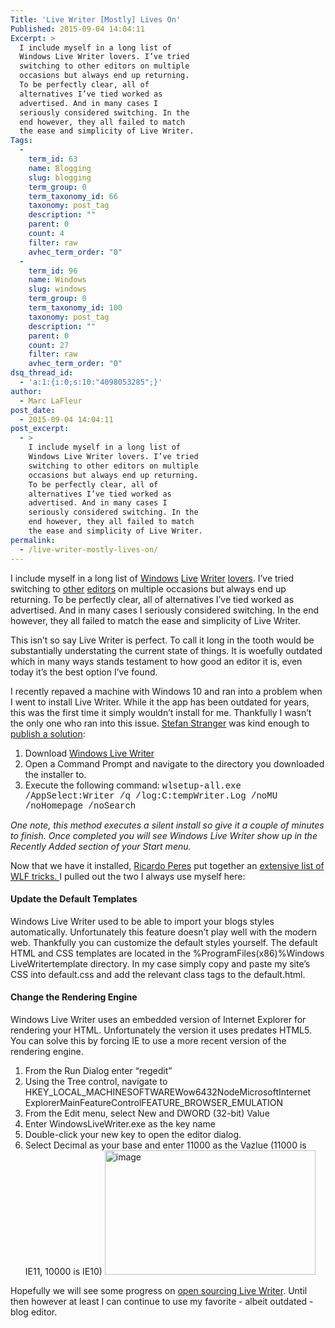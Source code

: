 ```yaml
---
Title: 'Live Writer [Mostly] Lives On'
Published: 2015-09-04 14:04:11
Excerpt: >
  I include myself in a long list of
  Windows Live Writer lovers. I’ve tried
  switching to other editors on multiple
  occasions but always end up returning.
  To be perfectly clear, all of
  alternatives I’ve tied worked as
  advertised. And in many cases I
  seriously considered switching. In the
  end however, they all failed to match
  the ease and simplicity of Live Writer.
Tags:
  - 
    term_id: 63
    name: Blogging
    slug: blogging
    term_group: 0
    term_taxonomy_id: 66
    taxonomy: post_tag
    description: ""
    parent: 0
    count: 4
    filter: raw
    avhec_term_order: "0"
  - 
    term_id: 96
    name: Windows
    slug: windows
    term_group: 0
    term_taxonomy_id: 100
    taxonomy: post_tag
    description: ""
    parent: 0
    count: 27
    filter: raw
    avhec_term_order: "0"
dsq_thread_id:
  - 'a:1:{i:0;s:10:"4098053285";}'
author:
  - Marc LaFleur
post_date:
  - 2015-09-04 14:04:11
post_excerpt:
  - >
    I include myself in a long list of
    Windows Live Writer lovers. I’ve tried
    switching to other editors on multiple
    occasions but always end up returning.
    To be perfectly clear, all of
    alternatives I’ve tied worked as
    advertised. And in many cases I
    seriously considered switching. In the
    end however, they all failed to match
    the ease and simplicity of Live Writer.
permalink:
  - /live-writer-mostly-lives-on/
---
```

I include myself in a long list of <a href="http://blogs.technet.com/b/stefan_stranger">Windows</a> <a href="http://weblogs.asp.net/ricardoperes">Live</a> <a href="http://www.hanselman.com/">Writer</a> <a href="http://panicdatabase.blogspot.com/2015/05/using-windows-live-writer-for-blogger.html">lovers</a>. I’ve tried switching to <a href="http://massivescale.com/hello-world-its-onenote/">other</a> <a href="http://massivescale.com/word-as-blog-editor/">editors</a> on multiple occasions but always end up returning. To be perfectly clear, all of alternatives I’ve tied worked as advertised. And in many cases I seriously considered switching. In the end however, they all failed to match the ease and simplicity of Live Writer.

This isn’t so say Live Writer is perfect. To call it long in the tooth would be substantially understating the current state of things. It is woefully outdated which in many ways stands testament to how good an editor it is, even today it’s the best option I’ve found.

I recently repaved a machine with Windows 10 and ran into a problem when I went to install Live Writer. While it the app has been outdated for years, this was the first time it simply wouldn’t install for me. Thankfully I wasn’t the only one who ran into this issue. <a href="http://blogs.technet.com/b/stefan_stranger/">Stefan Stranger</a> was kind enough to <a href="http://blogs.technet.com/b/stefan_stranger/archive/2015/07/24/installing-windows-live-writer-on-windows-10.aspx">publish a solution</a>:

<ol>
    <li>Download <a href="http://wl.dlservice.microsoft.com/download/C/1/B/C1BA42D6-6A50-4A4A-90E5-FA9347E9360C/en/wlsetup-all.exe">Windows Live Writer</a></li>
    <li>Open a Command Prompt and navigate to the directory you downloaded the installer to.</li>
    <li>Execute the following command:
<span style="font-family: courier new;">wlsetup-all.exe /AppSelect:Writer /q /log:C:tempWriter.Log /noMU /noHomepage /noSearch</span></li>
</ol>

<em>One note, this method executes a silent install so give it a couple of minutes to finish. Once completed you will see Windows Live Writer show up in the Recently Added section of your Start menu. </em>

Now that we have it installed, <a href="http://weblogs.asp.net/ricardoperes/">Ricardo Peres</a> put together an <a href="http://weblogs.asp.net/ricardoperes/windows-live-writer-tricks">extensive list of WLF tricks. </a>I pulled out the two I always use myself here:

<h4>Update the Default Templates</h4>

Windows Live Writer used to be able to import your blogs styles automatically. Unfortunately this feature doesn’t play well with the modern web. Thankfully you can customize the default styles yourself. The default HTML and CSS templates are located in the %ProgramFiles(x86)%Windows LiveWritertemplate directory. In my case simply copy and paste my site’s CSS into default.css and add the relevant class tags to the default.html.

<h4>Change the Rendering Engine</h4>

Windows Live Writer uses an embedded version of Internet Explorer for rendering your HTML. Unfortunately the version it uses predates HTML5. You can solve this by forcing IE to use a more recent version of the rendering engine.

<ol>
    <li>From the Run Dialog enter “regedit”</li>
    <li>Using the Tree control, navigate to HKEY_LOCAL_MACHINESOFTWAREWow6432NodeMicrosoftInternet ExplorerMainFeatureControlFEATURE_BROWSER_EMULATION</li>
    <li>From the Edit menu, select New and DWORD (32-bit) Value</li>
    <li>Enter WindowsLiveWriter.exe as the key name</li>
    <li>Double-click your new key to open the editor dialog.</li>
    <li>Select Decimal as your base and enter 11000 as the Vazlue (11000 is IE11, 10000 is IE10)
<a href="https://massivescale.blob.core.windows.net/blogmedia//2015/09/image.png"><img style="border: 0px currentcolor; display: inline; background-image: none;" title="image" src="https://massivescale.blob.core.windows.net/blogmedia//2015/09/image_thumb.png" alt="image" width="337" height="199" border="0" /></a></li>
</ol>

Hopefully we will see some progress on <a href="http://www.winbeta.org/news/open-source-windows-live-writer-coming-soon">open sourcing Live Writer</a>. Until then however at least I can continue to use my favorite - albeit outdated - blog editor.